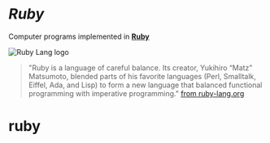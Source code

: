 # _Ruby_

Computer programs implemented in **[Ruby](https://www.ruby-lang.org/en/)** 

![Ruby Lang logo](https://upload.wikimedia.org/wikipedia/commons/7/73/Ruby_logo.svg)

>"Ruby is a language of careful balance. Its creator, Yukihiro “Matz” Matsumoto, blended parts of his favorite languages (Perl, Smalltalk, Eiffel, Ada, and Lisp) to form a new language that balanced functional programming with imperative programming." [from ruby-lang.org](https://www.ruby-lang.org/en/about/)

# ruby